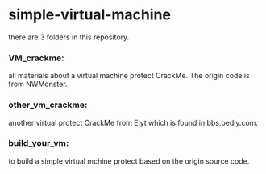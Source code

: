 # simple-virtual-machine

there are 3 folders in this repository.

### VM_crackme: 
all materials about a virtual machine protect CrackMe. The origin code is from NWMonster.

### other_vm_crackme: 
another virtual protect CrackMe from Elyt which is found in bbs.pediy.com.

### build_your_vm: 
to build a simple virtual mchine protect based on the origin source code.
